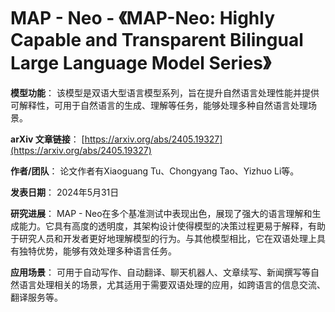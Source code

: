 # MAP - Neo - 《MAP-Neo: Highly Capable and Transparent Bilingual Large Language Model Series》

**模型功能**：
该模型是双语大型语言模型系列，旨在提升自然语言处理性能并提供可解释性，可用于自然语言的生成、理解等任务，能够处理多种自然语言处理场景。

**arXiv 文章链接**：
[https://arxiv.org/abs/2405.19327](https://arxiv.org/abs/2405.19327)

**作者/团队**：
论文作者有Xiaoguang Tu、Chongyang Tao、Yizhuo Li等。

**发表日期**：
2024年5月31日

**研究进展**：
MAP - Neo在多个基准测试中表现出色，展现了强大的语言理解和生成能力。它具有高度的透明度，其架构设计使得模型的决策过程更易于解释，有助于研究人员和开发者更好地理解模型的行为。与其他模型相比，它在双语处理上具有独特优势，能够有效处理多种语言任务。

**应用场景**：
可用于自动写作、自动翻译、聊天机器人、文章续写、新闻撰写等自然语言处理相关的场景，尤其适用于需要双语处理的应用，如跨语言的信息交流、翻译服务等。